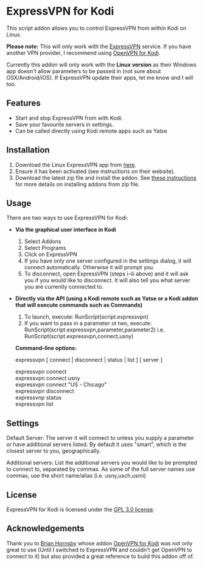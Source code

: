 ExpressVPN for Kodi
==========
This script addon allows you to control ExpressVPN from within Kodi on Linux.

**Please note:** This will only work with the [ExpressVPN](http://www.expressvpn.com) service. If you have another VPN provider, I recommend using [OpenVPN for Kodi](http://brianhornsby.com/kodi_addons/openvpn). 

Currently this addon will only work with the **Linux version** as their Windows app doesn't allow parameters to be passed in (not sure about OSX/Android/iOS). If ExpressVPN update their apps, let me know and I will too.

Features
-----
- Start and stop ExpressVPN from with Kodi.
- Save your favourite servers in settings.
- Can be called directly using Kodi remote apps such as Yatse

Installation
------
1. Download the Linux ExpressVPN app from [here](https://www.expressvpn.com/vpn-software/vpn-linux).
2. Ensure it has been activated (see instructions on their website).
3. Download the latest zip file and install the addon. See [these instructions](http://kodi.wiki/view/HOW-TO:Install_an_Add-on_from_a_zip_file) for more details on installing addons from zip file.

Usage
------
There are two ways to use ExpressVPN for Kodi:

- **Via the graphical user interface in Kodi**

  1. Select Addons
  2. Select Programs
  3. Click on ExpressVPN
  4. If you have only one server configured in the settings dialog, it will connect automatically. Otherwise it will prompt you.
  5. To disconnect, open ExpressVPN (steps i-iii above) and it will ask you if you would like to disconnect. It will also tell you what server you are currently connected to.

- **Directly via the API (using a Kodi remote such as Yatse or a Kodi addon that will execute commands such as Commands)**

  1. To launch, execute: RunScript(script.expressvpn)
  2. If you want to pass in a parameter ot two, execute: RunScript(script.expressvpn,parameter,parameter2) i.e. RunScript(script.expressvpn,connect,usny)

  **Command-line options:**

  expressvpn [ connect | disconnect | status | list ] [ server ]

  expressvpn connect  
  expressvpn connect usny  
  expressvpn connect \"US - Chicago\"  
  expressvpn disconnect  
  expressvnp status  
  expressvpn list  

Settings
--------

Default Server: The server it will connect to unless you supply a parameter or have additional servers listed. By default it uses "smart", which is the closest server to you, geographically.

Additional servers: List the additional servers you would like to be prompted to connect to, separated by commas. As some of the full server names use commas, use the short name/alias (i.e. usny,usch,usmi)

License
------
ExpressVPN for Kodi is licensed under the [GPL 3.0 license](http://www.gnu.org/licenses/gpl-3.0.html).

Acknowledgements
------
Thank you to [Brian Hornsby](http://www.brianhornsby.com) whose addon [OpenVPN for Kodi](http://brianhornsby.com/kodi_addons/openvpn) was not only great to use (Until I switched to ExpressVPN and couldn't get OpenVPN to connect to it) but also provided a great reference to build this addon off of.